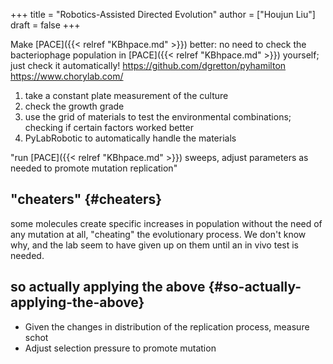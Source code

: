+++
title = "Robotics-Assisted Directed Evolution"
author = ["Houjun Liu"]
draft = false
+++

Make [PACE]({{< relref "KBhpace.md" >}}) better: no need to check the bacteriophage population in [PACE]({{< relref "KBhpace.md" >}}) yourself; just check it automatically! <https://github.com/dgretton/pyhamilton> <https://www.chorylab.com/>

1.  take a constant plate measurement of the culture
2.  check the growth grade
3.  use the grid of materials to test the environmental combinations; checking if certain factors worked better
4.  PyLabRobotic to automatically handle the materials

"run [PACE]({{< relref "KBhpace.md" >}}) sweeps, adjust parameters as needed to promote mutation replication"


## "cheaters" {#cheaters}

some molecules create specific increases in population without the need of any mutation at all, "cheating" the evolutionary process. We don't know why, and the lab seem to have given up on them until an in vivo test is needed.


## so actually applying the above {#so-actually-applying-the-above}

-   Given the changes in distribution of the replication process, measure schot
-   Adjust selection pressure to promote mutation